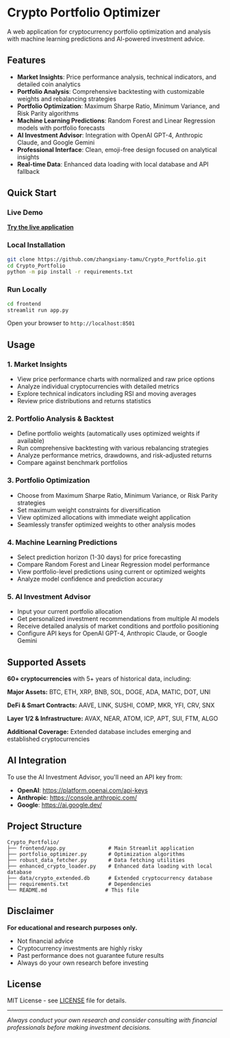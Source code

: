 # Crypto Portfolio Optimizer

A web application for cryptocurrency portfolio optimization and analysis with machine learning predictions and AI-powered investment advice.

## Features

- **Market Insights**: Price performance analysis, technical indicators, and detailed coin analytics
- **Portfolio Analysis**: Comprehensive backtesting with customizable weights and rebalancing strategies
- **Portfolio Optimization**: Maximum Sharpe Ratio, Minimum Variance, and Risk Parity algorithms
- **Machine Learning Predictions**: Random Forest and Linear Regression models with portfolio forecasts
- **AI Investment Advisor**: Integration with OpenAI GPT-4, Anthropic Claude, and Google Gemini
- **Professional Interface**: Clean, emoji-free design focused on analytical insights
- **Real-time Data**: Enhanced data loading with local database and API fallback

## Quick Start

### Live Demo

**[Try the live application](https://zhangxianyang-crypto-portfolio.share.connect.posit.cloud/)**

### Local Installation

```bash
git clone https://github.com/zhangxiany-tamu/Crypto_Portfolio.git
cd Crypto_Portfolio
python -m pip install -r requirements.txt
```

### Run Locally

```bash
cd frontend
streamlit run app.py
```

Open your browser to `http://localhost:8501`

## Usage

### 1. Market Insights
- View price performance charts with normalized and raw price options
- Analyze individual cryptocurrencies with detailed metrics
- Explore technical indicators including RSI and moving averages
- Review price distributions and returns statistics

### 2. Portfolio Analysis & Backtest
- Define portfolio weights (automatically uses optimized weights if available)
- Run comprehensive backtesting with various rebalancing strategies
- Analyze performance metrics, drawdowns, and risk-adjusted returns
- Compare against benchmark portfolios

### 3. Portfolio Optimization
- Choose from Maximum Sharpe Ratio, Minimum Variance, or Risk Parity strategies
- Set maximum weight constraints for diversification
- View optimized allocations with immediate weight application
- Seamlessly transfer optimized weights to other analysis modes

### 4. Machine Learning Predictions
- Select prediction horizon (1-30 days) for price forecasting
- Compare Random Forest and Linear Regression model performance
- View portfolio-level predictions using current or optimized weights
- Analyze model confidence and prediction accuracy

### 5. AI Investment Advisor
- Input your current portfolio allocation
- Get personalized investment recommendations from multiple AI models
- Receive detailed analysis of market conditions and portfolio positioning
- Configure API keys for OpenAI GPT-4, Anthropic Claude, or Google Gemini

## Supported Assets

**60+ cryptocurrencies** with 5+ years of historical data, including:

**Major Assets:** BTC, ETH, XRP, BNB, SOL, DOGE, ADA, MATIC, DOT, UNI

**DeFi & Smart Contracts:** AAVE, LINK, SUSHI, COMP, MKR, YFI, CRV, SNX

**Layer 1/2 & Infrastructure:** AVAX, NEAR, ATOM, ICP, APT, SUI, FTM, ALGO

**Additional Coverage:** Extended database includes emerging and established cryptocurrencies

## AI Integration

To use the AI Investment Advisor, you'll need an API key from:
- **OpenAI**: https://platform.openai.com/api-keys
- **Anthropic**: https://console.anthropic.com/
- **Google**: https://ai.google.dev/

## Project Structure

```
Crypto_Portfolio/
├── frontend/app.py              # Main Streamlit application
├── portfolio_optimizer.py       # Optimization algorithms  
├── robust_data_fetcher.py       # Data fetching utilities
├── enhanced_crypto_loader.py    # Enhanced data loading with local database
├── data/crypto_extended.db      # Extended cryptocurrency database
├── requirements.txt             # Dependencies
└── README.md                   # This file
```

## Disclaimer

**For educational and research purposes only.**

- Not financial advice
- Cryptocurrency investments are highly risky
- Past performance does not guarantee future results
- Always do your own research before investing

## License

MIT License - see [LICENSE](LICENSE) file for details.

---

*Always conduct your own research and consider consulting with financial professionals before making investment decisions.*